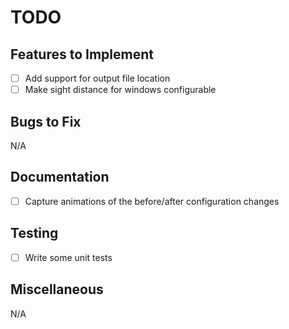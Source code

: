 # TODO

## Features to Implement

- [ ] Add support for output file location
- [ ] Make sight distance for windows configurable

## Bugs to Fix

N/A

## Documentation

- [ ] Capture animations of the before/after configuration changes

## Testing

- [ ] Write some unit tests

## Miscellaneous

N/A
